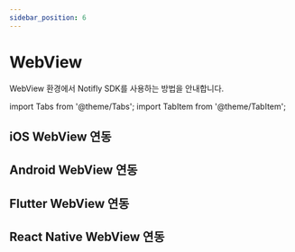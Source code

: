 ```yaml
---
sidebar_position: 6
---
```


# WebView

WebView 환경에서 Notifly SDK를 사용하는 방법을 안내합니다.

import Tabs from '@theme/Tabs';
import TabItem from '@theme/TabItem';

<Tabs>
<TabItem value="ios" label="iOS">

## iOS WebView 연동

</TabItem>
<TabItem value="android" label="Android">

## Android WebView 연동

</TabItem>
<TabItem value="flutter" label="Flutter">

## Flutter WebView 연동

</TabItem>
<TabItem value="react-native" label="React Native">

## React Native WebView 연동

</TabItem>
</Tabs>
